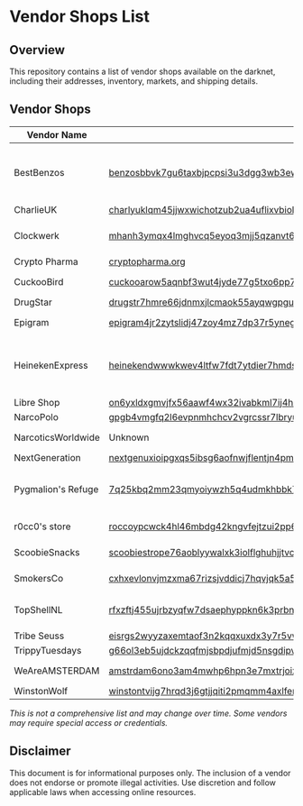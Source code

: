 # Vendor Shops List

## Overview
This repository contains a list of vendor shops available on the darknet, including their addresses, inventory, markets, and shipping details.

## Vendor Shops

| Vendor Name | Address | Dread Username | Inventory | Markets | Shipping |
|-------------|---------|---------------|-----------|---------|----------|
| BestBenzos | [benzosbbvk7gu6taxbjpcpsi3u3dgg3wb3ewwr4jx7tholioxmnwagyd.onion](http://benzosbbvk7gu6taxbjpcpsi3u3dgg3wb3ewwr4jx7tholioxmnwagyd.onion/) | /u/BestBenzos | Drugs | Abacus, Amphora, Archetyp, DarkMater, DrugHub | USA Only |
| CharlieUK | [charlyuklqm45jjwxwichotzub2ua4uflixvbioleyfuixz57q5lahqd.onion](http://charlyuklqm45jjwxwichotzub2ua4uflixvbioleyfuixz57q5lahqd.onion/) | Unknown | Drugs | Unknown | UK Only |
| Clockwerk | [mhanh3ymqx4lmghvcq5eyoq3mjj5qzanvt6i7yvwhytsv6xjuymg4fid.onion](http://mhanh3ymqx4lmghvcq5eyoq3mjj5qzanvt6i7yvwhytsv6xjuymg4fid.onion/) | /d/clockwerk | Drugs | Abacus, BlackOps, DrugHub | USA Only |
| Crypto Pharma | [cryptopharma.org](https://cryptopharma.org/) | Unknown | Drugs | Unknown | UK Only |
| CuckooBird | [cuckooarow5aqnbf3wut4jyde77g5txo6pp7stvlezkykzut45wizdid.onion](http://cuckooarow5aqnbf3wut4jyde77g5txo6pp7stvlezkykzut45wizdid.onion/) | /u/Cuckoobird | Drugs | Abacus, Archetyp | USA Only |
| DrugStar | [drugstr7hmre66jdnmxjlcmaok55ayqwgpgufuth4z6zjlififx3u4id.onion](http://drugstr7hmre66jdnmxjlcmaok55ayqwgpgufuth4z6zjlififx3u4id.onion/) | /u/DrugStar | Drugs | Unknown | Worldwide |
| Epigram | [epigram4jr2zytslidj47zoy4mz7dp37r5ynegac3h5tiozx5kvg64ad.onion](http://epigram4jr2zytslidj47zoy4mz7dp37r5ynegac3h5tiozx5kvg64ad.onion/) | /u/Epigram | Drugs | Archetyp, DrugHub | USA Only |
| HeinekenExpress | [heinekendwwwkwev4ltfw7fdt7ytdier7hmdsa2mebrvdx3pw267i5id.onion](http://heinekendwwwkwev4ltfw7fdt7ytdier7hmdsa2mebrvdx3pw267i5id.onion/) | /u/HeinekenExpress | Drugs | Abacus, Archetyp, Dark Matter, DrugHub | Worldwide - Varies |
| Libre Shop | [on6yxldxgmvjfx56aawf4wx32ivabkml7ij4hlagl5nw3urvnwdkkaad.onion](http://on6yxldxgmvjfx56aawf4wx32ivabkml7ij4hlagl5nw3urvnwdkkaad.onion/) | Unknown | Varies | Unknown | Worldwide |
| NarcoPolo | [gpgb4vmgfq2l6evpnmhchcv2vgrcssr7lbryucn4g3n22jzxkpnv3qid.onion](http://gpgb4vmgfq2l6evpnmhchcv2vgrcssr7lbryucn4g3n22jzxkpnv3qid.onion/) | Unknown | Drugs | Unknown | Europe |
| NarcoticsWorldwide | Unknown | /u/NarcoticsWorldwide | Drugs | Abacus, Archetyp | Worldwide - Varies |
| NextGeneration | [nextgenuxioipgxqs5ibsg6aofnwjflentjn4pmqp25h3guc6dwnanyd.onion](http://nextgenuxioipgxqs5ibsg6aofnwjflentjn4pmqp25h3guc6dwnanyd.onion/) | /u/NextGeneration | Drugs | Archetyp | Europe |
| Pygmalion's Refuge | [7q25kbq2mm23qmyoiywzh5q4udmkhbbk736j3iylvfezgslhxac5qiid.onion](http://7q25kbq2mm23qmyoiywzh5q4udmkhbbk736j3iylvfezgslhxac5qiid.onion/) | /u/Pygmalion | Drugs | Abacus, Archetyp, DrugHub, TorZon | Worldwide |
| r0cc0's store | [roccoypcwck4hl46mbdg42kngvfejtzui2pp64s4vqz7vl33nhsgw4id.onion](http://roccoypcwck4hl46mbdg42kngvfejtzui2pp64s4vqz7vl33nhsgw4id.onion/) | /u/r0cc0 | Drugs | Archetyp | Mostly Europe |
| ScoobieSnacks | [scoobiestrope76aoblyywalxk3iolflghuhjjtvc2diecuuq5oprtqd.onion](http://scoobiestrope76aoblyywalxk3iolflghuhjjtvc2diecuuq5oprtqd.onion/) | /u/scoobiesnacks | Drugs | Archetyp, DrugHub | USA Only |
| SmokersCo | [cxhxevlonvjmzxma67rizsjvddicj7hqvjqk5a5wfu3373oqb2zafwyd.onion](http://cxhxevlonvjmzxma67rizsjvddicj7hqvjqk5a5wfu3373oqb2zafwyd.onion/) | Unknown | Drugs | Unknown | Europe Only |
| TopShellNL | [rfxzftj455ujrbzyqfw7dsaephyppkn6k3prbn7tlhcew43almqi2fid.onion](http://rfxzftj455ujrbzyqfw7dsaephyppkn6k3prbn7tlhcew43almqi2fid.onion/) | /d/TopShellNL | Drugs | All Superlist Markets | Worldwide |
| Tribe Seuss | [eisrgs2wyyzaxemtaof3n2kqqxuxdx3y7r5vwfi7rukn3z7owxweznid.onion](http://eisrgs2wyyzaxemtaof3n2kqqxuxdx3y7r5vwfi7rukn3z7owxweznid.onion/) | Tribe_Seuss | Drugs | N/A | Worldwide |
| TrippyTuesdays | [g66ol3eb5ujdckzqqfmjsbpdjufmjd5nsgdipvxmsh7rckzlhywlzlqd.onion/post/e7c30b7169870c0fe708](http://g66ol3eb5ujdckzqqfmjsbpdjufmjd5nsgdipvxmsh7rckzlhywlzlqd.onion/post/e7c30b7169870c0fe708) | /u/TrippyTuesdays | Drugs | Archetyp | Worldwide |
| WeAreAMSTERDAM | [amstrdam6ono3am4mwhp6hpn3e7mxtrjoixrq4t6g347mixuefwk26ad.onion](http://amstrdam6ono3am4mwhp6hpn3e7mxtrjoixrq4t6g347mixuefwk26ad.onion/) | /u/WeAreAMSTERDAM | Drugs | Abacus, TorZon | Worldwide |
| WinstonWolf | [winstontvijg7hrqd3j6gtjjqiti2pmqmm4axlfemfocluunerfktfqd.onion](http://winstontvijg7hrqd3j6gtjjqiti2pmqmm4axlfemfocluunerfktfqd.onion/) | /u/WinstonWolf | Drugs | Unknown | USA Only |

*This is not a comprehensive list and may change over time. Some vendors may require special access or credentials.*

## Disclaimer
This document is for informational purposes only. The inclusion of a vendor does not endorse or promote illegal activities. Use discretion and follow applicable laws when accessing online resources.
